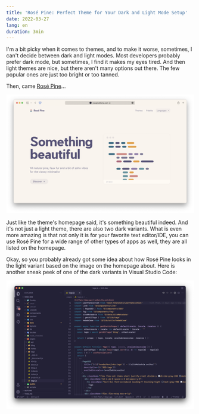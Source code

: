 ```yaml
---
title: 'Rosé Pine: Perfect Theme for Your Dark and Light Mode Setup'
date: 2022-03-27
lang: en
duration: 3min
---
```


I'm a bit picky when it comes to themes, and to make it worse, sometimes, I can't decide between dark and light modes. Most developers probably prefer dark mode, but sometimes, I find it makes my eyes tired. And then light themes are nice, but there aren't many options out there. The few popular ones are just too bright or too tanned.

Then, came [Rosé Pine](https://rosepinetheme.com)...

<img src="/images/2022/rose-pine-homepage.png" alt="Rosé Pine homepage" rounded-lg>

Just like the theme's homepage said, it's something beautiful indeed. And it's not just a light theme, there are also two dark variants. What is even more amazing is that not only it is for your favorite text editor/IDE, you can use Rosé Pine for a wide range of other types of apps as well, they are all listed on the homepage.

Okay, so you probably already got some idea about how Rosé Pine looks in the light variant based on the image on the homepage about. Here is another sneak peek of one of the dark variants in Visual Studio Code:

<img src="/images/2022/rose-pine-vscode.png" alt="Rosé Pine Moon on VS Code" >

